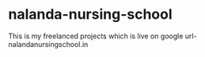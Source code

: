 # nalanda-nursing-school
This is my freelanced projects which is live on google url- nalandanursingschool.in
